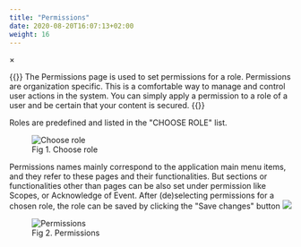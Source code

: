 ```yaml
---
title: "Permissions"
date: 2020-08-20T16:07:13+02:00
weight: 16
---
```


<!-- The Modal -->
<div id="myModal" class="modal">
  <span class="close">&times;</span>
  <img class="modal-content" id="img01">
  <div id="caption"></div>
</div>

{{<lead>}}
The Permissions page is used to set permissions for a role. Permissions are organization specific. This is a comfortable way to manage and control user actions in the system. You can simply apply a permission to a role of a user and be certain that your content is secured.
{{</lead>}}

Roles are predefined and listed in the "CHOOSE ROLE" list.
<figure class="image_container">
    <img class="center_image myImg" onClick="reply_click(this)"  id="choose_role_list" src="/choose_role_list.png" alt="Choose role">
    <figcaption>Fig 1. Choose role</figcaption>
</figure>
Permissions names mainly correspond to the application main menu items, and they refer to these pages and their functionalities. But sections or functionalities other than pages can be also set under permission like Scopes, or Acknowledge of Event. After (de)selecting permissions for a chosen role, the role can be saved by clicking the "Save changes" button <img src="/save_changes_button.png" >
<figure class="image_container">
    <img class="center_image myImg" onClick="reply_click(this)"  id="permissions" src="/permissions.png" alt="Permissions">
    <figcaption>Fig 2. Permissions</figcaption>
</figure>

<script>
// Get the modal
var modal = document.getElementById("myModal");

var modalImg = document.getElementById("img01");
var captionText = document.getElementById("caption");
function reply_click(img)
{
    modal.style.display = "block";
    modalImg.src = img.src;
    captionText.innerHTML = img.alt;
}

modal.onclick = function() { 
  modal.style.display = "none";
}

document.addEventListener('keyup', function(e) {
    if (e.keyCode == 27) {
        modal.style.display = "none";
    }
});
</script>